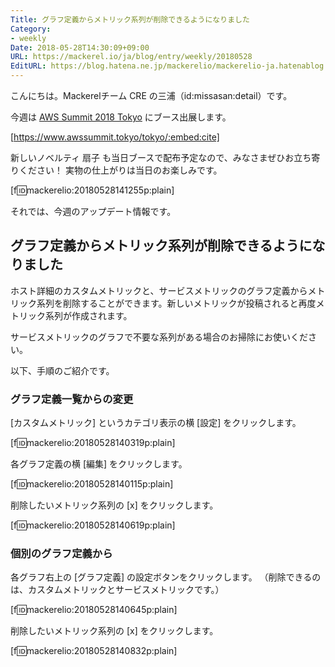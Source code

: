 ```yaml
---
Title: グラフ定義からメトリック系列が削除できるようになりました
Category:
- weekly
Date: 2018-05-28T14:30:09+09:00
URL: https://mackerel.io/ja/blog/entry/weekly/20180528
EditURL: https://blog.hatena.ne.jp/mackerelio/mackerelio-ja.hatenablog.mackerel.io/atom/entry/17391345971648673463
---
```


こんにちは。Mackerelチーム CRE の三浦（id:missasan:detail）です。

今週は [AWS Summit 2018 Tokyo](https://www.awssummit.tokyo/tokyo/) にブース出展します。

[https://www.awssummit.tokyo/tokyo/:embed:cite]

新しいノベルティ 扇子 も当日ブースで配布予定なので、みなさまぜひお立ち寄りください！
実物の仕上がりは当日のお楽しみです。

[f:id:mackerelio:20180528141255p:plain]

それでは、今週のアップデート情報です。

## グラフ定義からメトリック系列が削除できるようになりました

ホスト詳細のカスタムメトリックと、サービスメトリックのグラフ定義からメトリック系列を削除することができます。新しいメトリックが投稿されると再度メトリック系列が作成されます。

サービスメトリックのグラフで不要な系列がある場合のお掃除にお使いください。

以下、手順のご紹介です。

### グラフ定義一覧からの変更
[カスタムメトリック] というカテゴリ表示の横 [設定] をクリックします。

[f:id:mackerelio:20180528140319p:plain]

各グラフ定義の横 [編集] をクリックします。

[f:id:mackerelio:20180528140115p:plain]

削除したいメトリック系列の [x] をクリックします。

[f:id:mackerelio:20180528140619p:plain]

### 個別のグラフ定義から

各グラフ右上の [グラフ定義] の設定ボタンをクリックします。
（削除できるのは、カスタムメトリックとサービスメトリックです。）

[f:id:mackerelio:20180528140645p:plain]

削除したいメトリック系列の [x] をクリックします。

[f:id:mackerelio:20180528140832p:plain]
